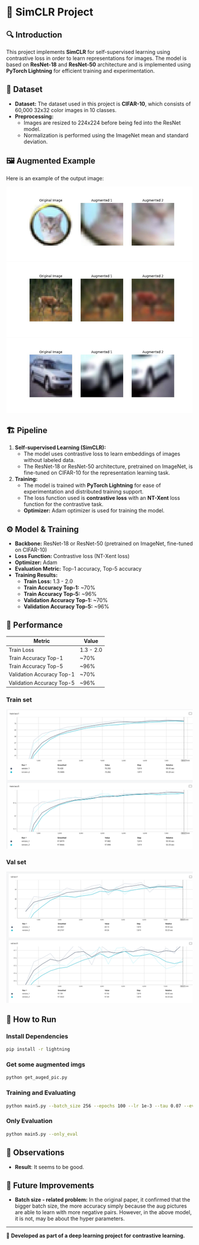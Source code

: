 # 📌 SimCLR Project

## 🔍 Introduction
This project implements **SimCLR** for self-supervised learning using contrastive loss in order to learn representations for images. The model is based on **ResNet-18** and **ResNet-50** architecture and is implemented using **PyTorch Lightning** for efficient training and experimentation.

## 📂 Dataset
- **Dataset:** The dataset used in this project is **CIFAR-10**, which consists of 60,000 32x32 color images in 10 classes.
- **Preprocessing:**
  - Images are resized to 224x224 before being fed into the ResNet model.
  - Normalization is performed using the ImageNet mean and standard deviation.

## 🖼️ Augmented Example
Here is an example of the output image:

![augmented_images](augmented_images/aug_imgs.jpg)
![augmented_images1](augmented_images/aug_imgs_1.jpg)
![augmented_images2](augmented_images/aug_imgs_2.jpg)

## 🏗️ Pipeline
1. **Self-supervised Learning (SimCLR):**
   - The model uses contrastive loss to learn embeddings of images without labeled data.
   - The ResNet-18 or ResNet-50 architecture, pretrained on ImageNet, is fine-tuned on CIFAR-10 for the representation learning task.
2. **Training:**
   - The model is trained with **PyTorch Lightning** for ease of experimentation and distributed training support.
   - The loss function used is **contrastive loss** with an **NT-Xent** loss function for the contrastive task.
   - **Optimizer:** Adam optimizer is used for training the model.

## ⚙️ Model & Training
- **Backbone:** ResNet-18 or ResNet-50 (pretrained on ImageNet, fine-tuned on CIFAR-10)
- **Loss Function:** Contrastive loss (NT-Xent loss)
- **Optimizer:** Adam
- **Evaluation Metric:** Top-1 accuracy, Top-5 accuracy
- **Training Results:**
  - **Train Loss:** 1.3 - 2.0
  - **Train Accuracy Top-1:** ~70%
  - **Train Accuracy Top-5:** ~96%
  - **Validation Accuracy Top-1:** ~70%
  - **Validation Accuracy Top-5:** ~96%

## 📌 Performance
| Metric                | Value            |
|-----------------------|------------------|
| Train Loss            | 1.3 - 2.0        |
| Train Accuracy Top-1  | ~70%             |
| Train Accuracy Top-5  | ~96%             |
| Validation Accuracy Top-1 | ~70%         |
| Validation Accuracy Top-5 | ~96%         |

### Train set
![res_train](res.png)

### Val set
![res_val](res_val.png)

## 🚀 How to Run
### Install Dependencies
```bash
pip install -r lightning 
```

### Get some augmented imgs
```bash
python get_auged_pic.py 
```
### Training and Evaluating
```bash
python main5.py --batch_size 256 --epochs 100 --lr 1e-3 --tau 0.07 --eval_epochs 50 
```

### Only Evaluation
```bash
python main5.py --only_eval
```

## 🔬 Observations
- **Result**: It seems to be good.

## 🔮 Future Improvements
- **Batch size - related problem:** In the original paper, it confirmed that the bigger batch size, the more accuracy simply because the aug pictures are able to learn with more negative pairs. However, in the above model, it is not, may be about the hyper parameters.

---
📌 **Developed as part of a deep learning project for contrastive learning.**

